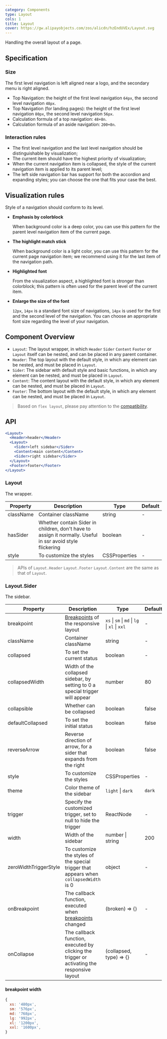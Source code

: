 ```yaml
---
category: Components
type: Layout
cols: 1
title: Layout
cover: https://gw.alipayobjects.com/zos/alicdn/hzEndUVEx/Layout.svg
---
```


Handling the overall layout of a page.

## Specification

### Size

The first level navigation is left aligned near a logo, and the secondary menu is right aligned.

- Top Navigation: the height of the first level navigation `64px`, the second level navigation `48px`.
- Top Navigation (for landing pages): the height of the first level navigation `80px`, the second level navigation `56px`.
- Calculation formula of a top navigation: `48+8n`.
- Calculation formula of an aside navigation: `200+8n`.

### Interaction rules

- The first level navigation and the last level navigation should be distinguishable by visualization;
- The current item should have the highest priority of visualization;
- When the current navigation item is collapsed, the style of the current navigation item is applied to its parent level;
- The left side navigation bar has support for both the accordion and expanding styles; you can choose the one that fits your case the best.

## Visualization rules

Style of a navigation should conform to its level.

- **Emphasis by colorblock**

  When background color is a deep color, you can use this pattern for the parent level navigation item of the current page.

- **The highlight match stick**

  When background color is a light color, you can use this pattern for the current page navigation item; we recommend using it for the last item of the navigation path.

- **Highlighted font**

  From the visualization aspect, a highlighted font is stronger than colorblock; this pattern is often used for the parent level of the current item.

- **Enlarge the size of the font**

  `12px`, `14px` is a standard font size of navigations, `14px` is used for the first and the second level of the navigation. You can choose an appropriate font size regarding the level of your navigation.

## Component Overview

- `Layout`: The layout wrapper, in which `Header` `Sider` `Content` `Footer` or `Layout` itself can be nested, and can be placed in any parent container.
- `Header`: The top layout with the default style, in which any element can be nested, and must be placed in `Layout`.
- `Sider`: The sidebar with default style and basic functions, in which any element can be nested, and must be placed in `Layout`.
- `Content`: The content layout with the default style, in which any element can be nested, and must be placed in `Layout`.
- `Footer`: The bottom layout with the default style, in which any element can be nested, and must be placed in `Layout`.

> Based on `flex layout`, please pay attention to the [compatibility](http://caniuse.com/#search=flex).

## API

```jsx
<Layout>
  <Header>header</Header>
  <Layout>
    <Sider>left sidebar</Sider>
    <Content>main content</Content>
    <Sider>right sidebar</Sider>
  </Layout>
  <Footer>footer</Footer>
</Layout>
```

### Layout

The wrapper.

| Property | Description | Type | Default |
| --- | --- | --- | --- |
| className | Container className | string | - |
| hasSider | Whether contain Sider in children, don't have to assign it normally. Useful in ssr avoid style flickering | boolean | - |
| style | To customize the styles | CSSProperties | - |

> APIs of `Layout.Header` `Layout.Footer` `Layout.Content` are the same as that of `Layout`.

### Layout.Sider

The sidebar.

| Property | Description | Type | Default |
| --- | --- | --- | --- |
| breakpoint | [Breakpoints](/components/grid/#Col) of the responsive layout | `xs` \| `sm` \| `md` \| `lg` \| `xl` \| `xxl` | - |
| className | Container className | string | - |
| collapsed | To set the current status | boolean | - |
| collapsedWidth | Width of the collapsed sidebar, by setting to 0 a special trigger will appear | number | 80 |
| collapsible | Whether can be collapsed | boolean | false |
| defaultCollapsed | To set the initial status | boolean | false |
| reverseArrow | Reverse direction of arrow, for a sider that expands from the right | boolean | false |
| style | To customize the styles | CSSProperties | - |
| theme | Color theme of the sidebar | `light` \| `dark` | `dark` |
| trigger | Specify the customized trigger, set to null to hide the trigger | ReactNode | - |
| width | Width of the sidebar | number \| string | 200 |
| zeroWidthTriggerStyle | To customize the styles of the special trigger that appears when `collapsedWidth` is 0 | object | - |
| onBreakpoint | The callback function, executed when [breakpoints](/components/grid/#API) changed | (broken) => {} | - |
| onCollapse | The callback function, executed by clicking the trigger or activating the responsive layout | (collapsed, type) => {} | - |

#### breakpoint width

```js
{
  xs: '480px',
  sm: '576px',
  md: '768px',
  lg: '992px',
  xl: '1200px',
  xxl: '1600px',
}
```

<style>
  [data-theme="dark"] .site-layout-background {
    background: #141414;
  }
  [data-theme="dark"] .site-layout-header-background {
    background: #1f1f1f;
  }
</style>
